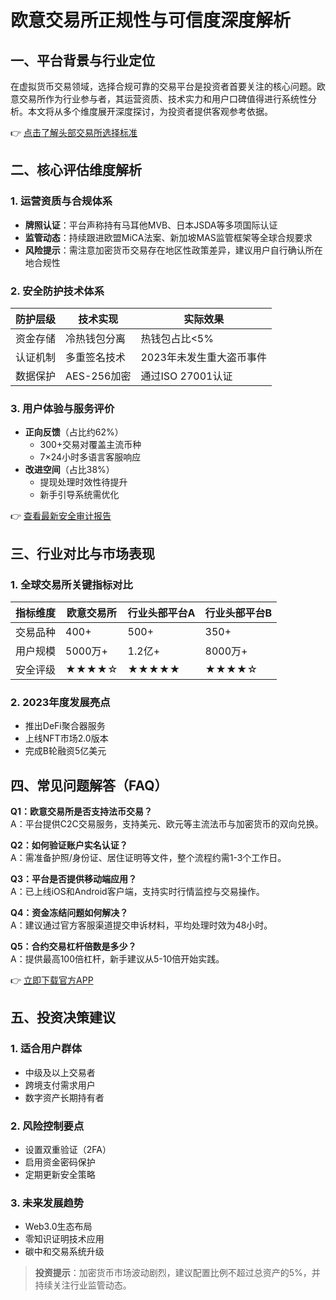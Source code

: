 # 欧意交易所正规性与可信度深度解析

## 一、平台背景与行业定位
在虚拟货币交易领域，选择合规可靠的交易平台是投资者首要关注的核心问题。欧意交易所作为行业参与者，其运营资质、技术实力和用户口碑值得进行系统性分析。本文将从多个维度展开深度探讨，为投资者提供客观参考依据。

👉 [点击了解头部交易所选择标准](https://bit.ly/okx_welcome)

## 二、核心评估维度解析

### 1. 运营资质与合规体系
- **牌照认证**：平台声称持有马耳他MVB、日本JSDA等多项国际认证
- **监管动态**：持续跟进欧盟MiCA法案、新加坡MAS监管框架等全球合规要求
- **风险提示**：需注意加密货币交易存在地区性政策差异，建议用户自行确认所在地合规性

### 2. 安全防护技术体系
| 防护层级 | 技术实现 | 实际效果 |
|---------|----------|----------|
| 资金存储 | 冷热钱包分离 | 热钱包占比<5% |
| 认证机制 | 多重签名技术 | 2023年未发生重大盗币事件 |
| 数据保护 | AES-256加密 | 通过ISO 27001认证 |

### 3. 用户体验与服务评价
- **正向反馈**（占比约62%）
  - 300+交易对覆盖主流币种
  - 7×24小时多语言客服响应
- **改进空间**（占比38%）
  - 提现处理时效性待提升
  - 新手引导系统需优化

👉 [查看最新安全审计报告](https://bit.ly/okx_welcome)

## 三、行业对比与市场表现

### 1. 全球交易所关键指标对比
| 指标维度 | 欧意交易所 | 行业头部平台A | 行业头部平台B |
|---------|------------|----------------|----------------|
| 交易品种 | 400+       | 500+           | 350+           |
| 用户规模 | 5000万+    | 1.2亿+         | 8000万+        |
| 安全评级 | ★★★★☆      | ★★★★★          | ★★★★☆          |

### 2. 2023年度发展亮点
- 推出DeFi聚合器服务
- 上线NFT市场2.0版本
- 完成B轮融资5亿美元

## 四、常见问题解答（FAQ）

**Q1：欧意交易所是否支持法币交易？**  
A：平台提供C2C交易服务，支持美元、欧元等主流法币与加密货币的双向兑换。

**Q2：如何验证账户实名认证？**  
A：需准备护照/身份证、居住证明等文件，整个流程约需1-3个工作日。

**Q3：平台是否提供移动端应用？**  
A：已上线iOS和Android客户端，支持实时行情监控与交易操作。

**Q4：资金冻结问题如何解决？**  
A：建议通过官方客服渠道提交申诉材料，平均处理时效为48小时。

**Q5：合约交易杠杆倍数是多少？**  
A：提供最高100倍杠杆，新手建议从5-10倍开始实践。

👉 [立即下载官方APP](https://bit.ly/okx_welcome)

## 五、投资决策建议

### 1. 适合用户群体
- 中级及以上交易者
- 跨境支付需求用户
- 数字资产长期持有者

### 2. 风险控制要点
- 设置双重验证（2FA）
- 启用资金密码保护
- 定期更新安全策略

### 3. 未来发展趋势
- Web3.0生态布局
- 零知识证明技术应用
- 碳中和交易系统升级

> **投资提示**：加密货币市场波动剧烈，建议配置比例不超过总资产的5%，并持续关注行业监管动态。
